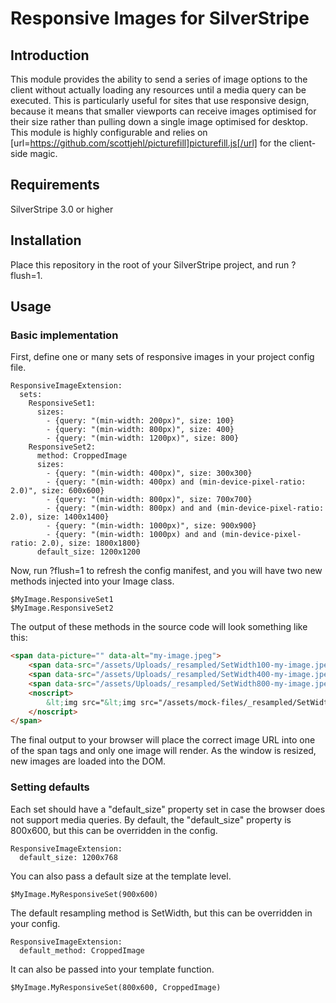 # Responsive Images for SilverStripe

## Introduction
This module provides the ability to send a series of image options to the client without actually loading any resources until a media query can be executed. This is particularly useful for sites that use responsive design, because it means that smaller viewports can receive images optimised for their size rather than pulling down a single image optimised for desktop. This module is highly configurable and relies on [url=https://github.com/scottjehl/picturefill]picturefill.js[/url] for the client-side magic.

## Requirements
SilverStripe 3.0 or higher

## Installation
Place this repository in the root of your SilverStripe project, and run ?flush=1.

## Usage

### Basic implementation
First, define one or many sets of responsive images in your project config file.
```
ResponsiveImageExtension:
  sets:
    ResponsiveSet1:
      sizes:
        - {query: "(min-width: 200px)", size: 100}
        - {query: "(min-width: 800px)", size: 400}
        - {query: "(min-width: 1200px)", size: 800}
    ResponsiveSet2:
      method: CroppedImage
      sizes:
        - {query: "(min-width: 400px)", size: 300x300}
        - {query: "(min-width: 400px) and (min-device-pixel-ratio: 2.0)", size: 600x600}
        - {query: "(min-width: 800px)", size: 700x700}
        - {query: "(min-width: 800px) and and (min-device-pixel-ratio: 2.0), size: 1400x1400}
        - {query: "(min-width: 1000px)", size: 900x900}
        - {query: "(min-width: 1000px) and and (min-device-pixel-ratio: 2.0), size: 1800x1800}
      default_size: 1200x1200
```

Now, run ?flush=1 to refresh the config manifest, and you will have two new methods injected into your Image class.

```
$MyImage.ResponsiveSet1
$MyImage.ResponsiveSet2
```

The output of these methods in the source code will look something like this:
```html
<span data-picture="" data-alt="my-image.jpeg">
    <span data-src="/assets/Uploads/_resampled/SetWidth100-my-image.jpeg" data-media="(min-width: 200px)"></span>    
    <span data-src="/assets/Uploads/_resampled/SetWidth400-my-image.jpeg" data-media="(min-width: 800px)"></span>    
    <span data-src="/assets/Uploads/_resampled/SetWidth800-my-image.jpeg" data-media="(min-width: 1200px)"><img alt="my-image.jpeg" src="/assets/Uploads/_resampled/SetWidth800-my-image.jpeg"></span>
    <noscript>
        &lt;img src="&lt;img src="/assets/mock-files/_resampled/SetWidth640480-my-image.jpeg" alt="my-image.jpeg" /&gt;" alt="my-image.jpeg"&gt;
    </noscript>
</span>
```

The final output to your browser will place the correct image URL into one of the span tags and only one image will render. As the window is resized, new images are loaded into the DOM.


### Setting defaults

Each set should have a "default_size" property set in case the browser does not support media queries. By default, the "default_size" property is 800x600, but this can be overridden in the config.
```
ResponsiveImageExtension:
  default_size: 1200x768
```

You can also pass a default size at the template level.
```
$MyImage.MyResponsiveSet(900x600)
```

The default resampling method is SetWidth, but this can be overridden in your config.
```
ResponsiveImageExtension:
  default_method: CroppedImage
```

It can also be passed into your template function.
```
$MyImage.MyResponsiveSet(800x600, CroppedImage)
```



